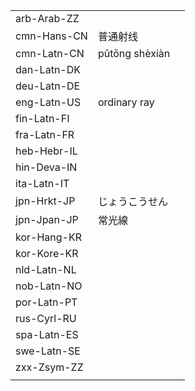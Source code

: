 | | | |
|-|-|-|
| arb-Arab-ZZ |  |  |
| cmn-Hans-CN | 普通射线 |  |
| cmn-Latn-CN | pǔtōng shèxiàn |  |
| dan-Latn-DK |  |  |
| deu-Latn-DE |  |  |
| eng-Latn-US | ordinary ray |  |
| fin-Latn-FI |  |  |
| fra-Latn-FR |  |  |
| heb-Hebr-IL |  |  |
| hin-Deva-IN |  |  |
| ita-Latn-IT |  |  |
| jpn-Hrkt-JP | じょうこうせん |  |
| jpn-Jpan-JP | 常光線 |  |
| kor-Hang-KR |  |  |
| kor-Kore-KR |  |  |
| nld-Latn-NL |  |  |
| nob-Latn-NO |  |  |
| por-Latn-PT |  |  |
| rus-Cyrl-RU |  |  |
| spa-Latn-ES |  |  |
| swe-Latn-SE |  |  |
| zxx-Zsym-ZZ |  |  |
|  |  |  |
